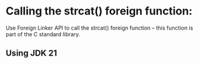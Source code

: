 # Calling the strcat() foreign function:
Use Foreign Linker API to call the strcat() foreign function – this function is part of the C standard library.

## Using JDK 21
